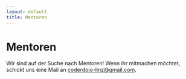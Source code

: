 ```yaml
---
layout: default
title: Mentoren
---
```


# Mentoren #

Wir sind auf der Suche nach Mentoren! Wenn ihr mitmachen möchtet, 
schickt uns eine Mail an [coderdojo-linz@gmail.com](mailto:coderdojo-linz@gmail.com?subject=CoderDojo%20Termine).